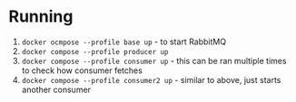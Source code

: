 # Running

1. `docker ocmpose --profile base up` - to start RabbitMQ
2. `docker compose --profile producer up`
3. `docker compose --profile consumer up` - this can be ran multiple times to check how consumer fetches 
4. `docker compose --profile consumer2 up` - similar to above, just starts another consumer
